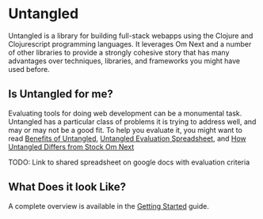 # Untangled

Untangled is a library for building full-stack webapps using the Clojure and Clojurescript programming languages.
It leverages Om Next and a number of other libraries to provide a strongly cohesive story that has many 
advantages over techniques, libraries, and frameworks you might have used before.

## Is Untangled for me?

Evaluating tools for doing web development can be a monumental task. Untangled has a particular
class of problems it is trying to address well, and may or may not be a good fit. To help
you evaluate it, you might want to read [Benefits of Untangled](benefits.html),
 [Untangled Evaluation Spreadsheet](evaluation.html),
and [How Untangled Differs from Stock Om Next](vsom-next.html)

TODO: Link to shared spreadsheet on google docs with evaluation criteria

## What Does it look Like?

A complete overview is available in the [Getting Started](http://github.com/awkay/untangled/GettingStarted.adoc)
guide.
